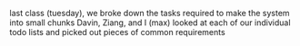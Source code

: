 last class (tuesday), we broke down the tasks required to make the system into small chunks
Davin, Ziang, and I (max) looked at each of our individual todo lists and picked out pieces of common requirements 

